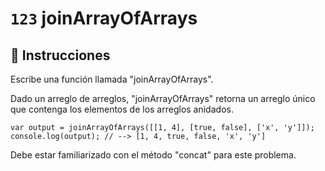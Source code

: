# `123` joinArrayOfArrays

## 📝 Instrucciones

Escribe una función llamada "joinArrayOfArrays".

Dado un arreglo de arreglos, "joinArrayOfArrays" retorna un arreglo único que contenga los elementos de los arreglos anidados.

```Js
var output = joinArrayOfArrays([[1, 4], [true, false], ['x', 'y']]);
console.log(output); // --> [1, 4, true, false, 'x', 'y']
```
Debe estar familiarizado con el método "concat" para este problema.
